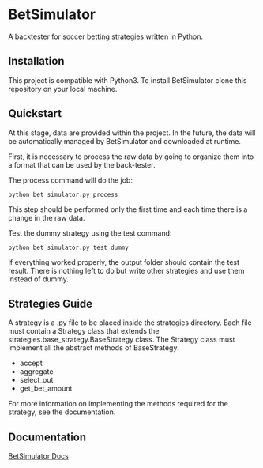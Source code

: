 
# BetSimulator

A backtester for soccer betting strategies written in Python.




## Installation

This project is compatible with Python3. To install BetSimulator clone this repository on your local machine.
    
## Quickstart

At this stage, data are provided within the project. In the future, the data will be automatically managed by BetSimulator and downloaded at runtime. 

First, it is necessary to process the raw data by going to organize them into a format that can be used by the back-tester.

The process command will do the job:
```
python bet_simulator.py process
```
This step should be performed only the first time and each time there is a change in the raw data.

Test the dummy strategy using the test command:
```
python bet_simulator.py test dummy
```
If everything worked properly, the output folder should contain the test result.
There is nothing left to do but write other strategies and use them instead of dummy.
## Strategies Guide
A strategy is a .py file to be placed inside the strategies directory.
Each file must contain a Strategy class that extends the strategies.base_strategy.BaseStrategy class. 
The Strategy class must implement all the abstract methods of BaseStrategy:
- accept
- aggregate
- select_out
- get_bet_amount

For more information on implementing the methods required for the strategy, see the documentation.
## Documentation

[BetSimulator Docs](https://espinosamanuel.github.io/BetSimulator/)

